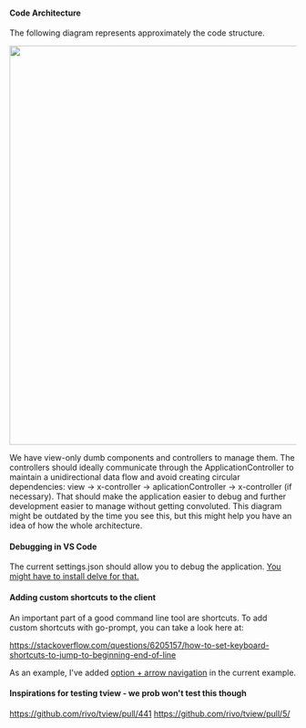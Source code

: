 #### Code Architecture

The following diagram represents approximately the code structure.

<img src="https://user-images.githubusercontent.com/11739405/212975377-804fc1c3-4e93-45f6-86c0-6eb012312779.png" width="700" >

We have view-only dumb components and controllers to manage them. The controllers should ideally communicate through the ApplicationController to
maintain a unidirectional data flow and avoid creating circular dependencies: view -> x-controller -> aplicationController -> x-controller (if necessary). That should make the application easier to debug and further development easier to manage without getting convoluted. This diagram might be outdated by the time you see this, but this might help you have an idea of how the whole architecture.

#### Debugging in VS Code

The current settings.json should allow you to debug the application. [You might have to install delve for that.](https://www.rookout.com/blog/golang-debugging-tutorial/#:~:text=To%20install%20Delve%20on%20VS,you%20get%20started%20with%20debugging)

#### Adding custom shortcuts to the client

An important part of a good command line tool are shortcuts. To add custom shortcuts with go-prompt, you can take a look here at:

https://stackoverflow.com/questions/6205157/how-to-set-keyboard-shortcuts-to-jump-to-beginning-end-of-line

As an example, I've added [option + arrow navigation](./main.go#L29) in the current example.

#### Inspirations for testing tview - we prob won't test this though

https://github.com/rivo/tview/pull/441
https://github.com/rivo/tview/pull/5/
